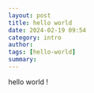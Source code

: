 ```yaml
---
layout: post
title: hello world
date: 2024-02-19 09:54
category: intro
author: 
tags: [hello-world]
summary: 
---
```


hello world ! 